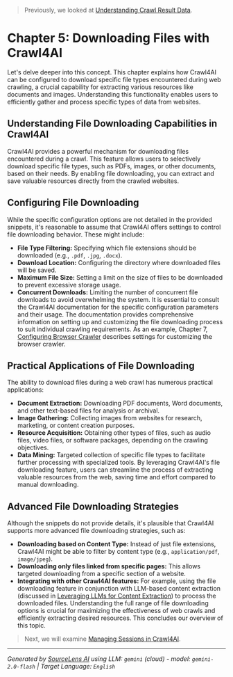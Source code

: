 > Previously, we looked at [Understanding Crawl Result Data](04_understanding-crawl-result-data.md).

# Chapter 5: Downloading Files with Crawl4AI
Let's delve deeper into this concept. This chapter explains how Crawl4AI can be configured to download specific file types encountered during web crawling, a crucial capability for extracting various resources like documents and images. Understanding this functionality enables users to efficiently gather and process specific types of data from websites.
## Understanding File Downloading Capabilities in Crawl4AI
Crawl4AI provides a powerful mechanism for downloading files encountered during a crawl. This feature allows users to selectively download specific file types, such as PDFs, images, or other documents, based on their needs. By enabling file downloading, you can extract and save valuable resources directly from the crawled websites.
## Configuring File Downloading
While the specific configuration options are not detailed in the provided snippets, it's reasonable to assume that Crawl4AI offers settings to control file downloading behavior. These might include:
*   **File Type Filtering:** Specifying which file extensions should be downloaded (e.g., `.pdf`, `.jpg`, `.docx`).
*   **Download Location:** Configuring the directory where downloaded files will be saved.
*   **Maximum File Size:** Setting a limit on the size of files to be downloaded to prevent excessive storage usage.
*   **Concurrent Downloads:** Limiting the number of concurrent file downloads to avoid overwhelming the system.
It is essential to consult the Crawl4AI documentation for the specific configuration parameters and their usage. The documentation provides comprehensive information on setting up and customizing the file downloading process to suit individual crawling requirements. As an example, Chapter 7, [Configuring Browser Crawler](07_configuring-browser-crawler.md) describes settings for customizing the browser crawler.
## Practical Applications of File Downloading
The ability to download files during a web crawl has numerous practical applications:
*   **Document Extraction:** Downloading PDF documents, Word documents, and other text-based files for analysis or archival.
*   **Image Gathering:** Collecting images from websites for research, marketing, or content creation purposes.
*   **Resource Acquisition:** Obtaining other types of files, such as audio files, video files, or software packages, depending on the crawling objectives.
*   **Data Mining:** Targeted collection of specific file types to facilitate further processing with specialized tools.
By leveraging Crawl4AI's file downloading feature, users can streamline the process of extracting valuable resources from the web, saving time and effort compared to manual downloading.
## Advanced File Downloading Strategies
Although the snippets do not provide details, it's plausible that Crawl4AI supports more advanced file downloading strategies, such as:
*   **Downloading based on Content Type:** Instead of just file extensions, Crawl4AI might be able to filter by content type (e.g., `application/pdf`, `image/jpeg`).
*   **Downloading only files linked from specific pages:** This allows targeted downloading from a specific section of a website.
*   **Integrating with other Crawl4AI features:** For example, using the file downloading feature in conjunction with LLM-based content extraction (discussed in [Leveraging LLMs for Content Extraction](11_leveraging-llms-for-content-extraction.md)) to process the downloaded files.
Understanding the full range of file downloading options is crucial for maximizing the effectiveness of web crawls and efficiently extracting desired resources.
This concludes our overview of this topic.

> Next, we will examine [Managing Sessions in Crawl4AI](06_managing-sessions-in-crawl4ai.md).


---

*Generated by [SourceLens AI](https://github.com/openXFlow/sourceLensAI) using LLM: `gemini` (cloud) - model: `gemini-2.0-flash` | Target Language: `English`*
